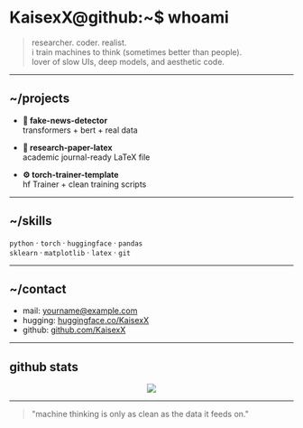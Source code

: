 
# KaisexX@github:~$ whoami

> researcher. coder. realist.  
> i train machines to think (sometimes better than people).  
> lover of slow UIs, deep models, and aesthetic code.

---

## ~/projects

- **🧠 fake-news-detector**  
  transformers + bert + real data

- **📘 research-paper-latex**  
  academic journal-ready LaTeX file

- **⚙️ torch-trainer-template**  
  hf Trainer + clean training scripts

---

## ~/skills

`python` · `torch` · `huggingface` · `pandas`  
`sklearn` · `matplotlib` · `latex` · `git`

---

## ~/contact

- mail: yourname@example.com  
- hugging: [huggingface.co/KaisexX](https://huggingface.co/KaisexX)  
- github: [github.com/KaisexX](https://github.com/KaisexX)

---

## github stats

<p align="center">
  <img src="https://github-readme-stats.vercel.app/api?username=KaisexX&show_icons=true&hide_title=true&theme=tokyonight" />
</p>

---

> "machine thinking is only as clean as the data it feeds on."
